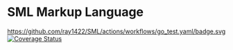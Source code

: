 # SML Markup Language
https://github.com/ray1422/SML/actions/workflows/go_test.yaml/badge.svg [![Coverage Status](https://coveralls.io/repos/github/ray1422/SML/badge.svg?branch=master)](https://coveralls.io/github/ray1422/SML?branch=master)
